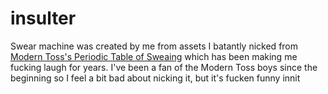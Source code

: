 # insulter
Swear machine was created by me from assets I batantly nicked from [Modern Toss's Periodic Table of Sweaing](https://ptos.moderntoss.com) which has been making me fucking laugh for years. I've been a fan of the Modern Toss boys since the beginning so I feel a bit bad about nicking it, but it's fucken funny innit
